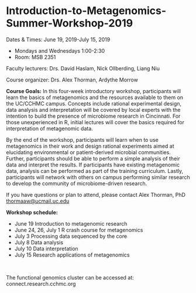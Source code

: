 # Introduction-to-Metagenomics-Summer-Workshop-2019

Dates & Times:  June 19, 2019-July 15, 2019 

- Mondays and Wednesdays 1:00-2:30
- Room: MSB 2351

Faculty lecturers:  Drs. David Haslam, Nick Ollberding, Liang Niu

Course organizer:  Drs. Alex Thorman, Ardythe Morrow


**Course Goals:**
In this four-week introductory workshop, participants will learn the basics of metagenomics and the resources available to them on the UC/CCHMC campus. Concepts include rational experimental design, data analysis and interpretation will be covered by local experts with the intention to build the presence of microbiome research in Cincinnati. For those unexperienced in R, initial lectures will cover the basics required for interpretation of metagenomic data. 

By the end of the workshop, participants will learn when to use metagenomics in their work and design rational experiments aimed at elucidating environmental or patient-derived microbial communities. Further, participants should be able to perform a simple analysis of their data and interpret the results. If participants have existing metagenomic data, analysis can be performed as part of the training curriculum. Lastly, participants will network with others on campus performing similar research to develop the community of microbiome-driven research.

If you have questions or plan to attend, please contact Alex Thorman, PhD   thormaaw@ucmail.uc.edu

**Workshop schedule:**
- June 19                              Introduction to metagenomic research 
- June 24, 26, July 1                  R crash course for metagenomics
- July 3                               Processing data sequenced by the core 
- July 8                               Data analysis
- July 10                              Data interpretation
- July 15                              Research applications of metagenomics 

<br>

The functional genomics cluster can be accessed at: connect.research.cchmc.org
